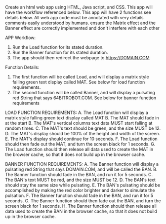 
Create an html web app using HTML, Java script, and CSS.  This app will have the workflow referenced below.  This app will have 2 functions see details below.  All web app code must be annotated with very details comments easily understood by humans.  ensure the Matrix effect and the Banner effect are correctly implemented and don't interfere with each other

APP Workflow:
1.  Run the Load function for its stated duration.
2.  Run the Banner function for its stated duration.
3.  The app should then redirect the webpage to https://DOMAIN.COM
 
Function Details:
1.  The first function will be called Load, and will display a matrix style falling green text display called MAT.  See below for load function requirements.
2.  The second function will be called Banner, and will display a pulsating red String that says 64BITROBOT.COM.  See below for banner function requirements

LOAD FUNCTION REQUIREMENTS:
A.  The Load function will display a matrix style falling green text display called MAT
B.  The MAT should fade in at the start
B.  The MAT's vertical columns text data MUST start falling at random times.
C.  The MAT's text should be green, and the size MUST be 12.
D.  The MAT's display should be 100% of the height and width of the screen.
E.  The MAT's display should continue for 10 seconds.
F.  The Load function should then fade out the MAT, and turn the screen black for 1 seconds.
G.  The Load function should then release all data used to create the MAT in the browser cache, so that it does not build up in the browser cache.


BANNER FUNCTION REQUIREMENTS:
A.  The Banner function will display a pulsating red String that says DOMAIN.COM, and will be called the BAN.
B.  The Banner function should fade in the BAN, and run it for 5 seconds.
C.  The BAN's text MUST be red, and the size MUST be 12.
D.  The BAN's text should stay the same size while pulsating.
E.  The BAN's pulsating should be accomplished by making the red color brighter and darker to simulate the pulsation.
F.  The Banner function should fade in the BAN, and run it for 5 seconds.
G.  The Banner function should then fade out the BAN, and turn the screen black for 1 seconds.
H.  The Banner function should then release all data used to create the BAN in the browser cache, so that it does not build up in the browser cache.